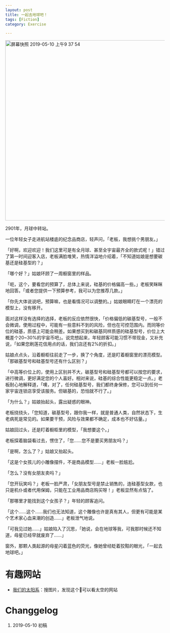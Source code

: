 ```yaml
---
layout: post
title: 一起去地球吧！
tags: [Fiction]
category: Exercise

---
```


<img width="568" alt="屏幕快照 2019-05-10 上午9 37 54" src="https://user-images.githubusercontent.com/23351109/57496807-6fd97b80-7307-11e9-8da4-148bcae22f28.png">

2901年，月球中转站。

一位年轻女子走进航站楼底的纪念品商店，轻声问，「老板，我想挑个男朋友。」

「好啊，欢迎欢迎！我们这里可是有全月球、甚至全宇宙最齐全的款式呢！」错过了第一时间迎客入店，老板满脸堆笑，热情洋溢地介绍着，「不知道姑娘是想要碳基还是硅基型的？」

「哪个好？」姑娘环顾了一周橱窗里的样品。

「呃，这个，要看您的预算了，总体上来说，硅基的价格偏高一些。」老板笑眯眯地回答。「或者您提供一下预算参考，我可以为您推荐几款。」

「你先大体说说吧，预算嘛，也是看情况可以调整的。」姑娘眼睛盯在一个漂亮的模型上，没有移开。

面对这样没有选择的选择，老板的反应依然很快，「价格偏低的碳基型号，一般不会微调，使用过程中，可能有一些意料不到的风险，但也在可控范围内。而同等价位的硅基，质感上可能会稍差。如果想买到和碳基同样质感的硅基型号，价位上大概差个20~30%的宇宙币吧」。说完想起来，年轻顾客可能习惯不带现金，又补充说，「如果您刷莲花信用点的话，我们店还有2%的折扣。」

姑娘点点头，沿着橱柜往前走了一步，换了个角度，还是盯着橱窗里的漂亮模型。「那碳基型号和硅基型号还有什么区别？」

「中高等价位上的，使用上区别并不大，碳基型号和硅基型号都可以按您的要求，进行微调，更好满足您的个人喜好。相对来说，硅基的综合性能更稳定一点。」老板耐心地解释道，「噢，对了，任何硅基型号，我们都终身保修，您可以到任何一家宇宙连锁店享受该服务。但碳基的，恐怕就不行了。」

「为什么？」姑娘抬起头，露出疑惑的眼神。

老板挠挠头，「您知道，碳基型号，跟你我一样，就是普通人类，自然状态下，生老病死是常见的。如果要干预，风险与效果都不确定，成本也不好估量。」


姑娘回过头，还是盯着橱柜里的模型，「我想要这个。」

老板探着脑袋看过去，愣住了，「您……您不是要买男朋友吗？」

「是啊，怎么了？」姑娘又抬起头。

「这是个女孩儿的小雕像摆件，不是商品模型……」老板一脸尴尬。

「怎么？没有女朋友卖吗？」

「您开玩笑吗？」老板一脸严肃，「女朋友型号是禁止销售的，连硅基型女款，也只是机仆或者代用保姆，只能在工业用品商店购买呀！」老板显然有点恼了。

「那哪里才能找到这个女孩子？」年轻的顾客追问。

「这个……这个……我们也无法知道，这个雕像也许是真有其人，但更有可能是某个艺术家心血来潮的创造……」老板泄气地说。

「可我见过她……」姑娘陷入了沉思，「她说，会在地球等我，可我那时候还不知道，母星已经早就废弃了……」

窗外，那颗人类起源的母星闪着蓝色的荧光，像她曾经眨着狡黠的眼光，「一起去地球吧。」

# 有趣网站
- [我们的太阳系](https://www.meet99.com/sky)：搜图片，发现这个可以看太空的网站

# Changgelog
1. 2019-05-10 初稿
